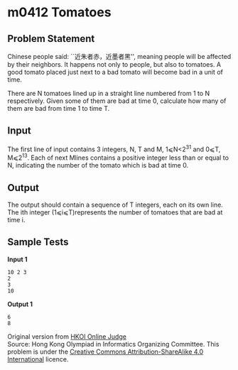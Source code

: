 # m0412 Tomatoes
## Problem Statement
Chinese people said: ``近朱者赤，近墨者黑'', meaning people will be affected by their neighbors. It happens not only to people, but also to tomatoes. A good tomato placed just next to a bad tomato will become bad in a unit of time.

There are N tomatoes lined up in a straight line numbered from 1 to N respectively. Given some of them are bad at time 0, calculate how many of them are bad from time 1 to time T.

## Input
The first line of input contains 3 integers, N, T and M, 1⩽N<2<sup>31</sup> and 0⩽T, M⩽2<sup>13</sup>. Each of next Mlines contains a positive integer less than or equal to N, indicating the number of the tomato which is bad at time 0.

## Output
The output should contain a sequence of T integers, each on its own line. The ith integer (1⩽i⩽T)represents the number of tomatoes that are bad at time i.

## Sample Tests
**Input 1**
```
10 2 3
2
3
10
```
**Output 1**
```
6
8
```

Original version from [HKOI Online Judge](https://judge.hkoi.org/task/M0412)<br>
Source: Hong Kong Olympiad in Informatics Organizing Committee. This problem is under the [Creative Commons Attribution-ShareAlike 4.0 International](https://creativecommons.org/licenses/by-sa/4.0/) licence.
